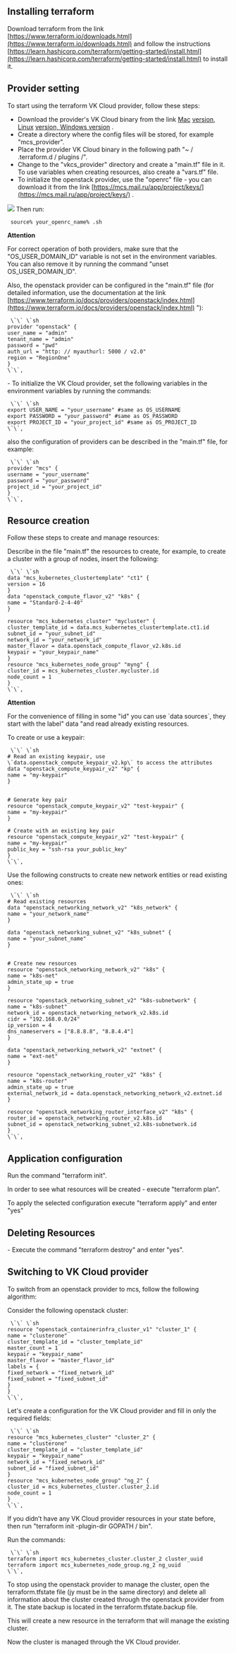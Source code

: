 ## Installing terraform

Download terraform from the link [https://www.terraform.io/downloads.html](https://www.terraform.io/downloads.html) and follow the instructions [https://learn.hashicorp.com/terraform/getting-started/install.html](https://learn.hashicorp.com/terraform/getting-started/install.html) to install it.

## Provider setting

To start using the terraform VK Cloud provider, follow these steps:

- Download the provider's VK Cloud binary from the link [Mac](https://hub.mcs.mail.ru/repository/terraform/darwin/v0.1.0/mcs-provider) [version, Linux](https://hub.mcs.mail.ru/repository/terraform/linux/v0.1.0/mcs-provider) [version, Windows version](https://hub.mcs.mail.ru/repository/terraform/windows/v0.1.0/mcs-provider.zip) .
- Create a directory where the config files will be stored, for example "mcs_provider".
- Place the provider VK Cloud binary in the following path "~ / .terraform.d / plugins /".
- Change to the "vkcs_provider" directory and create a "main.tf" file in it. To use variables when creating resources, also create a "vars.tf" file.
- To initialize the openstack provider, use the "openrc" file - you can download it from the link [https://mcs.mail.ru/app/project/keys/](https://mcs.mail.ru/app/project/keys/) .

![](./assets/1601594018584-1601594018584.png) Then run:

```
 source% your_openrc_name% .sh
```

**Attention**

For correct operation of both providers, make sure that the "OS_USER_DOMAIN_ID" variable is not set in the environment variables. You can also remove it by running the command "unset OS_USER_DOMAIN_ID".

Also, the openstack provider can be configured in the "main.tf" file (for detailed information, use the documentation at the link [https://www.terraform.io/docs/providers/openstack/index.html](https://www.terraform.io/docs/providers/openstack/index.html) "):

```
 \`\` \`sh
provider "openstack" {
user_name = "admin"
tenant_name = "admin"
password = "pwd"
auth_url = "http: // myauthurl: 5000 / v2.0"
region = "RegionOne"
}
\`\`,
```

\- To initialize the VK Cloud provider, set the following variables in the environment variables by running the commands:

```
 \`\` \`sh
export USER_NAME = "your_username" #same as OS_USERNAME
export PASSWORD = "your_password" #same as OS_PASSWORD
export PROJECT_ID = "your_project_id" #same as OS_PROJECT_ID
\`\`,
```

also the configuration of providers can be described in the "main.tf" file, for example:

```
 \`\` \`sh
provider "mcs" {
username = "your_username"
password = "your_password"
project_id = "your_project_id"
}
\`\`,
```

## Resource creation

Follow these steps to create and manage resources:

Describe in the file "main.tf" the resources to create, for example, to create a cluster with a group of nodes, insert the following:

```
 \`\` \`sh
data "mcs_kubernetes_clustertemplate" "ct1" {
version = 16
}
data "openstack_compute_flavor_v2" "k8s" {
name = "Standard-2-4-40"
}
 
resource "mcs_kubernetes_cluster" "mycluster" {
cluster_template_id = data.mcs_kubernetes_clustertemplate.ct1.id
subnet_id = "your_subnet_id"
network_id = "your_network_id"
master_flavor = data.openstack_compute_flavor_v2.k8s.id
keypair = "your_keypair_name"
}
resource "mcs_kubernetes_node_group" "myng" {
cluster_id = mcs_kubernetes_cluster.mycluster.id
node_count = 1
}
\`\`,
```

**Attention**

For the convenience of filling in some "id" you can use \`data sources\`, they start with the label" data "and read already existing resources.

To create or use a keypair:

```
 \`\` \`sh
# Read an existing keypair, use \`data.openstack_compute_keypair_v2.kp\` to access the attributes
data "openstack_compute_keypair_v2" "kp" {
name = "my-keypair"
}


# Generate key pair
resource "openstack_compute_keypair_v2" "test-keypair" {
name = "my-keypair"
}
 
# Create with an existing key pair
resource "openstack_compute_keypair_v2" "test-keypair" {
name = "my-keypair"
public_key = "ssh-rsa your_public_key"
}
\`\`,
```

Use the following constructs to create new network entities or read existing ones:

```
 \`\` \`sh
# Read existing resources
data "openstack_networking_network_v2" "k8s_network" {
name = "your_network_name"
}
 
data "openstack_networking_subnet_v2" "k8s_subnet" {
name = "your_subnet_name"
}


# Create new resources
resource "openstack_networking_network_v2" "k8s" {
name = "k8s-net"
admin_state_up = true
}
 
resource "openstack_networking_subnet_v2" "k8s-subnetwork" {
name = "k8s-subnet"
network_id = openstack_networking_network_v2.k8s.id
cidr = "192.168.0.0/24"
ip_version = 4
dns_nameservers = ["8.8.8.8", "8.8.4.4"]
}
 
data "openstack_networking_network_v2" "extnet" {
name = "ext-net"
}
 
resource "openstack_networking_router_v2" "k8s" {
name = "k8s-router"
admin_state_up = true
external_network_id = data.openstack_networking_network_v2.extnet.id
}
 
resource "openstack_networking_router_interface_v2" "k8s" {
router_id = openstack_networking_router_v2.k8s.id
subnet_id = openstack_networking_subnet_v2.k8s-subnetwork.id
}
\`\`,
```

## Application configuration

Run the command "terraform init".

In order to see what resources will be created - execute "terraform plan".

To apply the selected configuration execute "terraform apply" and enter "yes"

## Deleting Resources

\- Execute the command "terraform destroy" and enter "yes".

## Switching to VK Cloud provider

To switch from an openstack provider to mcs, follow the following algorithm:

Consider the following openstack cluster:

```
 \`\` \`sh
resource "openstack_containerinfra_cluster_v1" "cluster_1" {
name = "clusterone"
cluster_template_id = "cluster_template_id"
master_count = 1
keypair = "keypair_name"
master_flavor = "master_flavor_id"
labels = {
fixed_network = "fixed_network_id"
fixed_subnet = "fixed_subnet_id"
}
}
\`\`,
```

Let's create a configuration for the VK Cloud provider and fill in only the required fields:

```
 \`\` \`sh
resource "mcs_kubernetes_cluster" "cluster_2" {
name = "clusterone"
cluster_template_id = "cluster_template_id"
keypair = "keypair_name"
network_id = "fixed_network_id"
subnet_id = "fixed_subnet_id"
}
resource "mcs_kubernetes_node_group" "ng_2" {
cluster_id = mcs_kubernetes_cluster.cluster_2.id
node_count = 1
}
\`\`,
```

If you didn’t have any VK Cloud provider resources in your state before, then run "terraform init -plugin-dir GOPATH / bin".

Run the commands:

```
 \`\` \`sh
terraform import mcs_kubernetes_cluster.cluster_2 cluster_uuid
terraform import mcs_kubernetes_node_group.ng_2 ng_uuid
\`\`,
```

To stop using the openstack provider to manage the cluster, open the terraform.tfstate file (jy must be in the same directory) and delete all information about the cluster created through the openstack provider from it. The state backup is located in the terraform.tfstate.backup file.

This will create a new resource in the terraform that will manage the existing cluster.

Now the cluster is managed through the VK Cloud provider.
